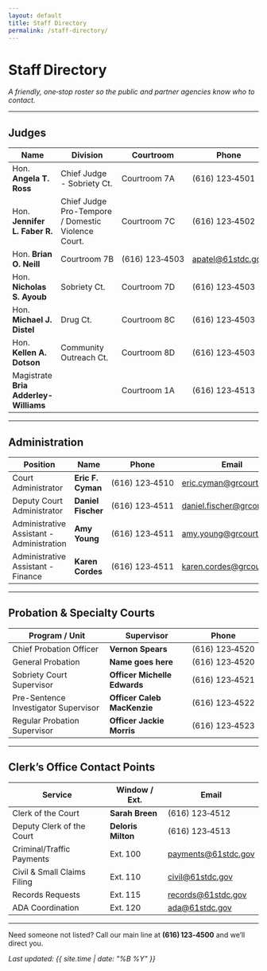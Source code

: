 ```yaml
---
layout: default
title: Staff Directory
permalink: /staff-directory/
---
```


# Staff Directory

_A friendly, one‑stop roster so the public and partner agencies know who to contact._

---

## Judges

| Name | Division | Courtroom | Phone | Email |
|------|----------|-----------|-------|-------|
| Hon. **Angela T. Ross** | Chief Judge - Sobriety Ct. | Courtroom 7A | (616) 123‑4501 | jsmith@61stdc.gov |
| Hon. **Jennifer L. Faber R.** | Chief Judge Pro-Tempore / Domestic Violence Court. | Courtroom 7C | (616) 123‑4502 | mlee@61stdc.gov |
| Hon. **Brian O. Neill** |  Courtroom 7B | (616) 123‑4503 | apatel@61stdc.gov |
| Hon. **Nicholas S. Ayoub** |  Sobriety Ct. | Courtroom 7D | (616) 123‑4503 | apatel@61stdc.gov |
| Hon. **Michael J. Distel** |  Drug Ct. | Courtroom 8C | (616) 123‑4503 | apatel@61stdc.gov |
| Hon. **Kellen A. Dotson** |  Community Outreach Ct. | Courtroom 8D | (616) 123‑4503 | apatel@61stdc.gov |
| Magistrate **Bria Adderley-Williams** | | Courtroom 1A |(616) 123‑4513 | apatel@61stdc.gov? |


---

## Administration

| Position | Name | Phone | Email |
|----------|------|-------|-------|
| Court Administrator | **Eric F. Cyman** | (616) 123‑4510 | eric.cyman@grcourt.org |
| Deputy Court Administrator | **Daniel Fischer** | (616) 123‑4511 | daniel.fischer@grcourt.org |
| Administrative Assistant - Administration | **Amy Young** | (616) 123‑4511 | amy.young@grcourt.org |
| Administrative Assistant - Finance | **Karen Cordes** | (616) 123‑4511 | karen.cordes@grcourt.org |

---

## Probation & Specialty Courts

| Program / Unit | Supervisor | Phone |
|----------------|-----------|-------|
| Chief Probation Officer | **Vernon Spears** | (616) 123‑4520 |
| General Probation | **Name goes here** | (616) 123‑4520 |
| Sobriety Court Supervisor | **Officer Michelle Edwards** | (616) 123‑4521 |
| Pre-Sentence Investigator Supervisor | **Officer Caleb MacKenzie** | (616) 123‑4522 |
| Regular Probation Supervisor | **Officer Jackie Morris** | (616) 123‑4523 |

---

## Clerk’s Office Contact Points

| Service | Window / Ext. | Email |
|---------|---------------|-------|
| Clerk of the Court | **Sarah Breen** | (616) 123‑4512 | sarah.breen@grcourt.org |
| Deputy Clerk of the Court | **Deloris Milton** | (616) 123‑4513 | deloris.milton@grcourt.org |
| Criminal/Traffic Payments | Ext. 100 | payments@61stdc.gov |
| Civil & Small Claims Filing | Ext. 110 | civil@61stdc.gov |
| Records Requests | Ext. 115 | records@61stdc.gov |
| ADA Coordination | Ext. 120 | ada@61stdc.gov |

---



Need someone not listed? Call our main line at **(616) 123‑4500** and we’ll direct you.

*Last updated: {{ site.time | date: "%B %Y" }}*
